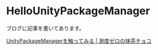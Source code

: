 # HelloUnityPackageManager

ブログに記事を書いてあります。

[UnityPackageManagerを触ってみる | 測度ゼロの抹茶チョコ](https://matcha-choco010.net/2018/09/08/unitypackagemanagerを触ってみる/)
